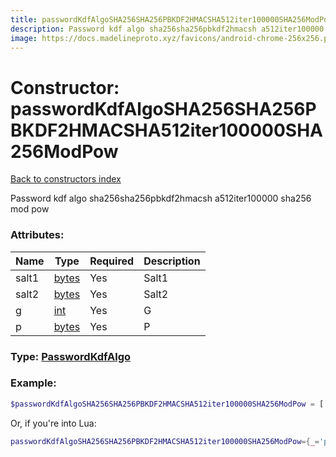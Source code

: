 ```yaml
---
title: passwordKdfAlgoSHA256SHA256PBKDF2HMACSHA512iter100000SHA256ModPow
description: Password kdf algo sha256sha256pbkdf2hmacsh a512iter100000 sha256 mod pow
image: https://docs.madelineproto.xyz/favicons/android-chrome-256x256.png
---
```

# Constructor: passwordKdfAlgoSHA256SHA256PBKDF2HMACSHA512iter100000SHA256ModPow  
[Back to constructors index](index.md)



Password kdf algo sha256sha256pbkdf2hmacsh a512iter100000 sha256 mod pow

### Attributes:

| Name     |    Type       | Required | Description |
|----------|---------------|----------|-------------|
|salt1|[bytes](../types/bytes.md) | Yes|Salt1|
|salt2|[bytes](../types/bytes.md) | Yes|Salt2|
|g|[int](../types/int.md) | Yes|G|
|p|[bytes](../types/bytes.md) | Yes|P|



### Type: [PasswordKdfAlgo](../types/PasswordKdfAlgo.md)


### Example:

```php
$passwordKdfAlgoSHA256SHA256PBKDF2HMACSHA512iter100000SHA256ModPow = ['_' => 'passwordKdfAlgoSHA256SHA256PBKDF2HMACSHA512iter100000SHA256ModPow', 'salt1' => 'bytes', 'salt2' => 'bytes', 'g' => int, 'p' => 'bytes'];
```  


Or, if you're into Lua:

```lua
passwordKdfAlgoSHA256SHA256PBKDF2HMACSHA512iter100000SHA256ModPow={_='passwordKdfAlgoSHA256SHA256PBKDF2HMACSHA512iter100000SHA256ModPow', salt1='bytes', salt2='bytes', g=int, p='bytes'}

```


